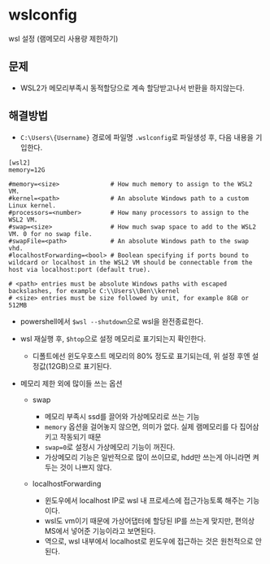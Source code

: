 # wslconfig

wsl 설정 (램메모리 사용량 제한하기)

## 문제

- WSL2가 메모리부족시 동적할당으로 계속 할당받고나서 반환을 하지않는다.

## 해결방법

- `C:\Users\{Username}` 경로에 파일명 `.wslconfig`로 파일생성 후, 다음 내용을 기입한다.

```shell
[wsl2]
memory=12G   

#memory=<size>              # How much memory to assign to the WSL2 VM.
#kernel=<path>              # An absolute Windows path to a custom Linux kernel.
#processors=<number>        # How many processors to assign to the WSL2 VM.
#swap=<size>                # How much swap space to add to the WSL2 VM. 0 for no swap file.
#swapFile=<path>            # An absolute Windows path to the swap vhd.
#localhostForwarding=<bool> # Boolean specifying if ports bound to wildcard or localhost in the WSL2 VM should be connectable from the host via localhost:port (default true).

# <path> entries must be absolute Windows paths with escaped backslashes, for example C:\\Users\\Ben\\kernel
# <size> entries must be size followed by unit, for example 8GB or 512MB
```

- powershell에서 `$wsl --shutdown`으로 wsl을 완전종료한다.
- wsl 재실행 후, `$htop`으로 설정 메모리로 표기되는지 확인한다.
  - 디폴트에선 윈도우호스트 메모리의 80% 정도로 표기되는데, 위 설정 후엔 설정값(12GB)으로 표기된다.

- 메모리 제한 외에 많이들 쓰는 옵션
  - swap
    - 메모리 부족시 ssd를 끌어와 가상메모리로 쓰는 기능
    - `memory` 옵션을 걸어놓지 않으면, 의미가 없다. 실제 램메모리를 다 집어삼키고 작동되기 때문
    - `swap=0`로 설정시 가상메모리 기능이 꺼진다.
    - 가상메모리 기능은 일반적으로 많이 쓰이므로, hdd만 쓰는게 아니라면 켜두는 것이 나쁘지 않다.

  - localhostForwarding
    - 윈도우에서 localhost IP로 wsl 내 프로세스에 접근가능토록 해주는 기능이다.
    - wsl도 vm이기 때문에 가상어댑터에 할당된 IP를 쓰는게 맞지만, 편의상 MS에서 넣어준 기능이라고 보면된다.
    - 역으로, wsl 내부에서 localhost로 윈도우에 접근하는 것은 원천적으로 안된다.

